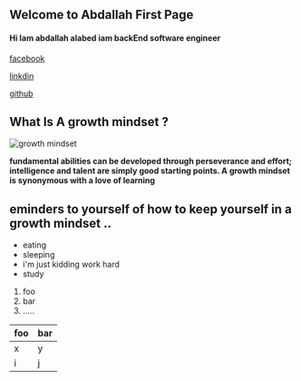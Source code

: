 ## Welcome to Abdallah First Page

#### Hi Iam abdallah alabed iam  backEnd software engineer

[facebook](https://web.facebook.com/abdalllah01/) 

[linkdin](https://www.linkedin.com/in/abdallah-alabd-75549919a/) 

[github](https://github.com/abdallahAlabed) 




## What Is A growth mindset ?

![growth mindset](https://edsurge.imgix.net/uploads/post/image/12467/mind_as_muscle-1565189295.jpg?auto=compress%2Cformat&w=1024&h=512&fit=crop)

**fundamental abilities can be developed through perseverance and effort; intelligence and talent are simply good starting points. A growth mindset is synonymous with a love of  learning**

## eminders to yourself of how to keep yourself in a growth mindset .. 

* eating 
* sleeping
* i'm just kidding work hard 
* study

1. foo
2. bar 
3. .....

| foo      | bar |
| ----------- | ----------- |
| x      | y       |
| i   | j        |



